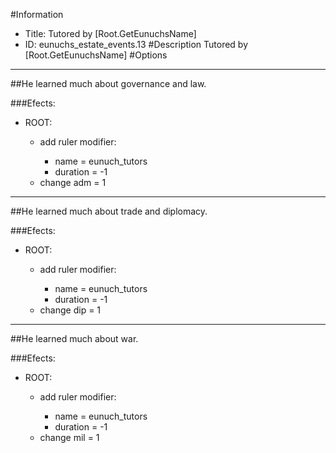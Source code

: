 #Information
 - Title: Tutored by [Root.GetEunuchsName]
 - ID: eunuchs_estate_events.13
#Description
Tutored by [Root.GetEunuchsName]
#Options

___
##He learned much about governance and law.

###Efects:<ul><li>ROOT:</li><ul><li>add ruler modifier:</li><ul><li>name = eunuch_tutors</li><li>duration = -1</li></ul><li>change adm = 1</li></ul></ul>

___
##He learned much about trade and diplomacy.

###Efects:<ul><li>ROOT:</li><ul><li>add ruler modifier:</li><ul><li>name = eunuch_tutors</li><li>duration = -1</li></ul><li>change dip = 1</li></ul></ul>

___
##He learned much about war.

###Efects:<ul><li>ROOT:</li><ul><li>add ruler modifier:</li><ul><li>name = eunuch_tutors</li><li>duration = -1</li></ul><li>change mil = 1</li></ul></ul>
